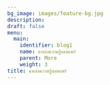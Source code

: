 ```yaml
---
bg_image: images/feature-bg.jpg
description: 
draft: false
menu:
  main:
    identifier: blog1
    name: แหล่งความรู้เผยแพร่
    parent: More
    weight: 3
title: แหล่งความรู้เผยแพร่
---
```

